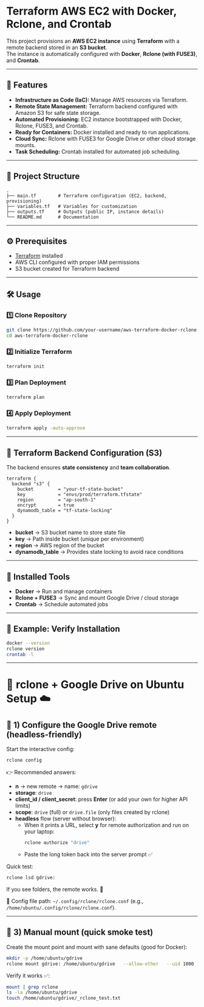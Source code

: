 
# Terraform AWS EC2 with Docker, Rclone, and Crontab

This project provisions an **AWS EC2 instance** using **Terraform** with a remote backend stored in an **S3 bucket**.  
The instance is automatically configured with **Docker**, **Rclone (with FUSE3)**, and **Crontab**.

---

## 🚀 Features

- **Infrastructure as Code (IaC):** Manage AWS resources via Terraform.
- **Remote State Management:** Terraform backend configured with Amazon S3 for safe state storage.
- **Automated Provisioning:** EC2 instance bootstrapped with Docker, Rclone, FUSE3, and Crontab.
- **Ready for Containers:** Docker installed and ready to run applications.
- **Cloud Sync:** Rclone with FUSE3 for Google Drive or other cloud storage mounts.
- **Task Scheduling:** Crontab installed for automated job scheduling.

---

## 📂 Project Structure

```
.
├── main.tf        # Terraform configuration (EC2, backend, provisioning)
├── variables.tf   # Variables for customization
├── outputs.tf     # Outputs (public IP, instance details)
└── README.md      # Documentation
```

---

## ⚙️ Prerequisites

- [Terraform](https://developer.hashicorp.com/terraform/downloads) installed
- AWS CLI configured with proper IAM permissions
- S3 bucket created for Terraform backend

---

## 🛠️ Usage

### 1️⃣ Clone Repository
```bash
git clone https://github.com/your-username/aws-terraform-docker-rclone.git
cd aws-terraform-docker-rclone
```

### 2️⃣ Initialize Terraform
```bash
terraform init
```

### 3️⃣ Plan Deployment
```bash
terraform plan
```

### 4️⃣ Apply Deployment
```bash
terraform apply -auto-approve
```

---

## 🔑 Terraform Backend Configuration (S3)

The backend ensures **state consistency** and **team collaboration**.

```hcl
terraform {
  backend "s3" {
    bucket         = "your-tf-state-bucket"
    key            = "envs/prod/terraform.tfstate"
    region         = "ap-south-1"
    encrypt        = true
    dynamodb_table = "tf-state-locking"
  }
}
```

- **bucket** → S3 bucket name to store state file  
- **key** → Path inside bucket (unique per environment)  
- **region** → AWS region of the bucket  
- **dynamodb_table** → Provides state locking to avoid race conditions  

---

## 🐳 Installed Tools

- **Docker** → Run and manage containers
- **Rclone + FUSE3** → Sync and mount Google Drive / cloud storage
- **Crontab** → Schedule automated jobs

---

## 📌 Example: Verify Installation

```bash
docker --version
rclone version
crontab -l
```

---



# 🚀 rclone + Google Drive on Ubuntu Setup ☁️






## 🔑 1) Configure the Google Drive remote (headless-friendly)

Start the interactive config:

```bash
rclone config
```

👉 Recommended answers:
- **n** → new remote → name: `gdrive`
- **storage**: `drive`
- **client_id / client_secret**: press **Enter** (or add your own for higher API limits)
- **scope**: `drive` (full) or `drive.file` (only files created by rclone)
- **headless** flow (server without browser):
  - When it prints a URL, select **y** for remote authorization and run on your laptop:
    ```bash
    rclone authorize "drive"
    ```
  - Paste the long token back into the server prompt ✅

Quick test:

```bash
rclone lsd gdrive:
```

If you see folders, the remote works. 🎉

📂 Config file path: `~/.config/rclone/rclone.conf` (e.g., `/home/ubuntu/.config/rclone/rclone.conf`).

---

## 📂 3) Manual mount (quick smoke test)

Create the mount point and mount with sane defaults (good for Docker):

```bash
mkdir -p /home/ubuntu/gdrive
rclone mount gdrive: /home/ubuntu/gdrive   --allow-other   --uid 1000 --gid 1000 --umask 002   --vfs-cache-mode full   --vfs-cache-max-size 2G   --buffer-size 64M   --dir-cache-time 1h   --poll-interval 1m   --daemon
```

Verify it works ✅:
```bash
mount | grep rclone
ls -la /home/ubuntu/gdrive
touch /home/ubuntu/gdrive/_rclone_test.txt
```


